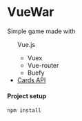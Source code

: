 # VueWar

Simple game made with <br/>
<ul>
    Vue.js
    <ul>
        <li>Vuex</li>
        <li>Vue-router</li>
        <li>Buefy</li>
    </ul>
    <li><a href="https://deckofcardsapi.com/">Cards API</a></li>
</ul>

#### Project setup
```
npm install
```
